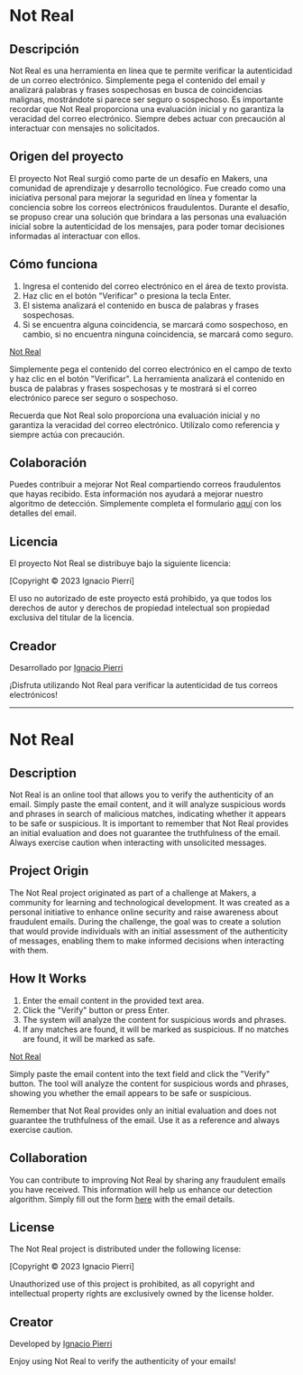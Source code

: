 # Not Real

## Descripción
Not Real es una herramienta en línea que te permite verificar la autenticidad de un correo electrónico. Simplemente pega el contenido del email y analizará palabras y frases sospechosas en busca de coincidencias malignas, mostrándote si parece ser seguro o sospechoso. Es importante recordar que Not Real proporciona una evaluación inicial y no garantiza la veracidad del correo electrónico. Siempre debes actuar con precaución al interactuar con mensajes no solicitados.

## Origen del proyecto
El proyecto Not Real surgió como parte de un desafío en Makers, una comunidad de aprendizaje y desarrollo tecnológico. Fue creado como una iniciativa personal para mejorar la seguridad en línea y fomentar la conciencia sobre los correos electrónicos fraudulentos. Durante el desafío, se propuso crear una solución que brindara a las personas una evaluación inicial sobre la autenticidad de los mensajes, para poder tomar decisiones informadas al interactuar con ellos. 

## Cómo funciona

1. Ingresa el contenido del correo electrónico en el área de texto provista.
2. Haz clic en el botón "Verificar" o presiona la tecla Enter.
3. El sistema analizará el contenido en busca de palabras y frases sospechosas.
4. Si se encuentra alguna coincidencia, se marcará como sospechoso, en cambio, si no encuentra ninguna coincidencia, se marcará como seguro.

[Not Real](https://notreal.site/)

Simplemente pega el contenido del correo electrónico en el campo de texto y haz clic en el botón "Verificar". La herramienta analizará el contenido en busca de palabras y frases sospechosas y te mostrará si el correo electrónico parece ser seguro o sospechoso.

Recuerda que Not Real solo proporciona una evaluación inicial y no garantiza la veracidad del correo electrónico. Utilízalo como referencia y siempre actúa con precaución.

## Colaboración
Puedes contribuir a mejorar Not Real compartiendo correos fraudulentos que hayas recibido. Esta información nos ayudará a mejorar nuestro algoritmo de detección. Simplemente completa el formulario [aquí](https://forms.gle/EiJa9sESDjJRsts98) con los detalles del email.

## Licencia
El proyecto Not Real se distribuye bajo la siguiente licencia:

[Copyright © 2023 Ignacio Pierri]

El uso no autorizado de este proyecto está prohibido, ya que todos los derechos de autor y derechos de propiedad intelectual son propiedad exclusiva del titular de la licencia.

## Creador
Desarrollado por [Ignacio Pierri](https://linktr.ee/ignacio.p)


¡Disfruta utilizando Not Real para verificar la autenticidad de tus correos electrónicos!



-----------------------------------------------------------------------------------------------------------------------



# Not Real

## Description
Not Real is an online tool that allows you to verify the authenticity of an email. Simply paste the email content, and it will analyze suspicious words and phrases in search of malicious matches, indicating whether it appears to be safe or suspicious. It is important to remember that Not Real provides an initial evaluation and does not guarantee the truthfulness of the email. Always exercise caution when interacting with unsolicited messages.

## Project Origin
The Not Real project originated as part of a challenge at Makers, a community for learning and technological development. It was created as a personal initiative to enhance online security and raise awareness about fraudulent emails. During the challenge, the goal was to create a solution that would provide individuals with an initial assessment of the authenticity of messages, enabling them to make informed decisions when interacting with them.

## How It Works

1. Enter the email content in the provided text area.
2. Click the "Verify" button or press Enter.
3. The system will analyze the content for suspicious words and phrases.
4. If any matches are found, it will be marked as suspicious. If no matches are found, it will be marked as safe.

[Not Real](https://notreal.site/)

Simply paste the email content into the text field and click the "Verify" button. The tool will analyze the content for suspicious words and phrases, showing you whether the email appears to be safe or suspicious.

Remember that Not Real provides only an initial evaluation and does not guarantee the truthfulness of the email. Use it as a reference and always exercise caution.

## Collaboration
You can contribute to improving Not Real by sharing any fraudulent emails you have received. This information will help us enhance our detection algorithm. Simply fill out the form [here](https://forms.gle/EiJa9sESDjJRsts98) with the email details.

## License
The Not Real project is distributed under the following license:

[Copyright © 2023 Ignacio Pierri]

Unauthorized use of this project is prohibited, as all copyright and intellectual property rights are exclusively owned by the license holder.

## Creator
Developed by [Ignacio Pierri](https://linktr.ee/ignacio.p)

Enjoy using Not Real to verify the authenticity of your emails!

